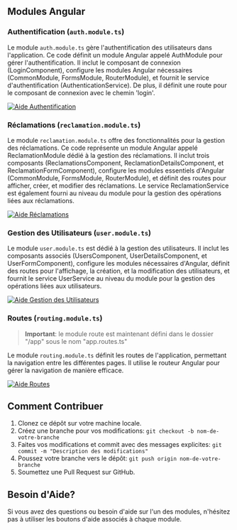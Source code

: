 ## Modules Angular

### Authentification (`auth.module.ts`)

Le module `auth.module.ts` gère l'authentification des utilisateurs dans l'application. Ce code définit un module Angular appelé AuthModule pour gérer l'authentification. Il inclut le composant de connexion (LoginComponent), configure les modules Angular nécessaires (CommonModule, FormsModule, RouterModule), et fournit le service d'authentification (AuthenticationService). De plus, il définit une route pour le composant de connexion avec le chemin 'login'.

[![Aide Authentification](https://img.shields.io/badge/Aide-Authentification-blue)](#)

### Réclamations (`reclamation.module.ts`)

Le module `reclamation.module.ts` offre des fonctionnalités pour la gestion des réclamations. Ce code représente un module Angular appelé ReclamationModule dédié à la gestion des réclamations. Il inclut trois composants (ReclamationsComponent, ReclamationDetailsComponent, et ReclamationFormComponent), configure les modules essentiels d'Angular (CommonModule, FormsModule, RouterModule), et définit des routes pour afficher, créer, et modifier des réclamations. Le service ReclamationService est également fourni au niveau du module pour la gestion des opérations liées aux réclamations.

[![Aide Réclamations](https://img.shields.io/badge/Aide-R%C3%A9clamations-green)](#)

### Gestion des Utilisateurs (`user.module.ts`)

Le module `user.module.ts` est dédié à la gestion des utilisateurs. Il inclut les composants associés (UsersComponent, UserDetailsComponent, et UserFormComponent), configure les modules nécessaires d'Angular, définit des routes pour l'affichage, la création, et la modification des utilisateurs, et fournit le service UserService au niveau du module pour la gestion des opérations liées aux utilisateurs.

[![Aide Gestion des Utilisateurs](https://img.shields.io/badge/Aide-Gestion%20Utilisateurs-yellow)](#)

### Routes (`routing.module.ts`)

> **Important**: le module route est maintenant défini dans le dossier "/app" sous le nom "app.routes.ts"

Le module `routing.module.ts` définit les routes de l'application, permettant la navigation entre les différentes pages. Il utilise le routeur Angular pour gérer la navigation de manière efficace.

[![Aide Routes](https://img.shields.io/badge/Aide-Routes-red)](#)

## Comment Contribuer

1. Clonez ce dépôt sur votre machine locale.
2. Créez une branche pour vos modifications: `git checkout -b nom-de-votre-branche`
3. Faites vos modifications et commit avec des messages explicites: `git commit -m "Description des modifications"`
4. Poussez votre branche vers le dépôt: `git push origin nom-de-votre-branche`
5. Soumettez une Pull Request sur GitHub.

## Besoin d'Aide?

Si vous avez des questions ou besoin d'aide sur l'un des modules, n'hésitez pas à utiliser les boutons d'aide associés à chaque module.
